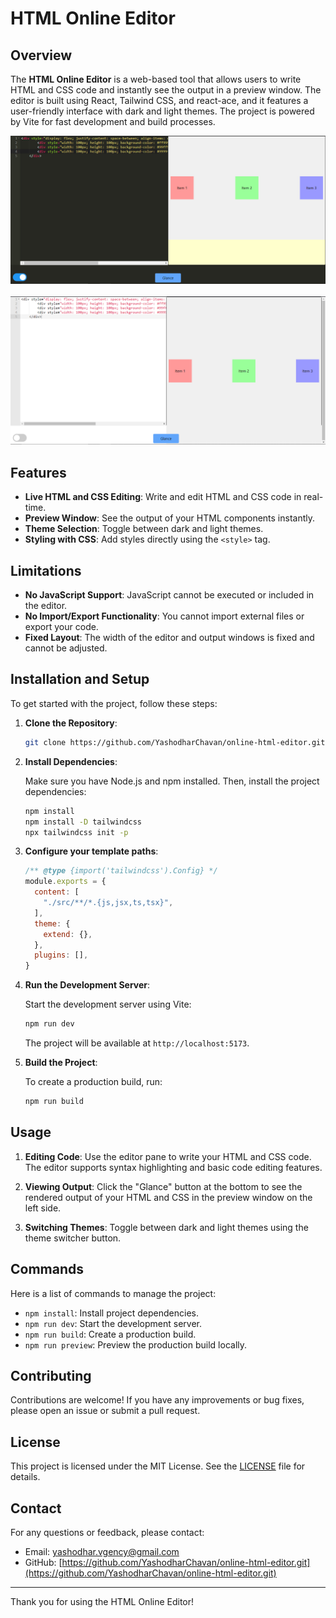 # HTML Online Editor

## Overview

The **HTML Online Editor** is a web-based tool that allows users to write HTML and CSS code and instantly see the output in a preview window. The editor is built using React, Tailwind CSS, and react-ace, and it features a user-friendly interface with dark and light themes. The project is powered by Vite for fast development and build processes.

<img src="./src/assets/dark.PNG">
<br>
<br>
<img src="./src/assets/white.PNG">

## Features

- **Live HTML and CSS Editing**: Write and edit HTML and CSS code in real-time.
- **Preview Window**: See the output of your HTML components instantly.
- **Theme Selection**: Toggle between dark and light themes.
- **Styling with CSS**: Add styles directly using the `<style>` tag.

## Limitations

- **No JavaScript Support**: JavaScript cannot be executed or included in the editor.
- **No Import/Export Functionality**: You cannot import external files or export your code.
- **Fixed Layout**: The width of the editor and output windows is fixed and cannot be adjusted.

## Installation and Setup

To get started with the project, follow these steps:

1. **Clone the Repository**:

    ```bash
    git clone https://github.com/YashodharChavan/online-html-editor.git
    
    ```

2. **Install Dependencies**:

    Make sure you have Node.js and npm installed. Then, install the project dependencies:

    ```bash
    npm install
    npm install -D tailwindcss
    npx tailwindcss init -p
    ```
3. **Configure your template paths**:
    ```js
    /** @type {import('tailwindcss').Config} */
    module.exports = {
      content: [
        "./src/**/*.{js,jsx,ts,tsx}",
      ],
      theme: {
        extend: {},
      },
      plugins: [],
    }
    ```


4. **Run the Development Server**:

    Start the development server using Vite:

    ```bash
    npm run dev
    ```

    The project will be available at `http://localhost:5173`.

5. **Build the Project**:

    To create a production build, run:

    ```bash
    npm run build
    ```

## Usage

1. **Editing Code**: Use the editor pane to write your HTML and CSS code. The editor supports syntax highlighting and basic code editing features.

2. **Viewing Output**: Click the "Glance" button at the bottom to see the rendered output of your HTML and CSS in the preview window on the left side.

3. **Switching Themes**: Toggle between dark and light themes using the theme switcher button.

## Commands

Here is a list of commands to manage the project:

- `npm install`: Install project dependencies.
- `npm run dev`: Start the development server.
- `npm run build`: Create a production build.
- `npm run preview`: Preview the production build locally.

## Contributing

Contributions are welcome! If you have any improvements or bug fixes, please open an issue or submit a pull request.

## License

This project is licensed under the MIT License. See the [LICENSE](LICENSE) file for details.

## Contact

For any questions or feedback, please contact:

- Email: [yashodhar.vgency@gmail.com](mailto:yashodhar.vgency@gmail.com)
- GitHub: [https://github.com/YashodharChavan/online-html-editor.git](https://github.com/YashodharChavan/online-html-editor.git)

---

Thank you for using the HTML Online Editor!
